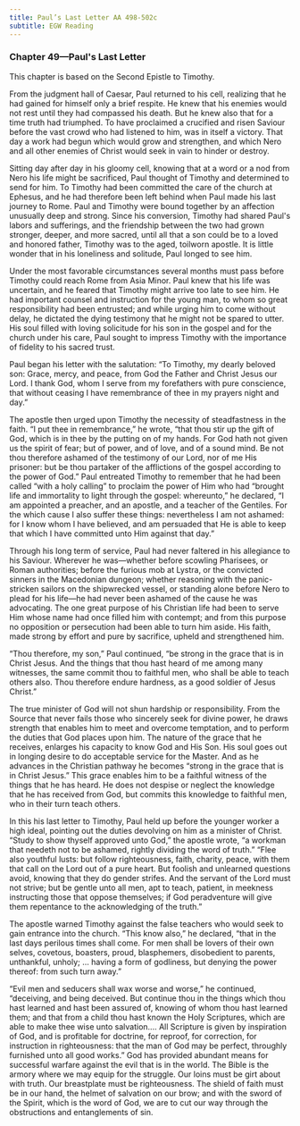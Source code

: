 ```yaml
---
title: Paul’s Last Letter AA 498-502c
subtitle: EGW Reading
---
```


### Chapter 49—Paul's Last Letter

This chapter is based on the Second Epistle to Timothy.

From the judgment hall of Caesar, Paul returned to his cell, realizing that he had gained for himself only a brief respite. He knew that his enemies would not rest until they had compassed his death. But he knew also that for a time truth had triumphed. To have proclaimed a crucified and risen Saviour before the vast crowd who had listened to him, was in itself a victory. That day a work had begun which would grow and strengthen, and which Nero and all other enemies of Christ would seek in vain to hinder or destroy.

Sitting day after day in his gloomy cell, knowing that at a word or a nod from Nero his life might be sacrificed, Paul thought of Timothy and determined to send for him. To Timothy had been committed the care of the church at Ephesus, and he had therefore been left behind when Paul made his last journey to Rome. Paul and Timothy were bound together by an affection unusually deep and strong. Since his conversion, Timothy had shared Paul's labors and sufferings, and the friendship between the two had grown stronger, deeper, and more sacred, until all that a son could be to a loved and honored father, Timothy was to the aged, toilworn apostle. It is little wonder that in his loneliness and solitude, Paul longed to see him.

Under the most favorable circumstances several months must pass before Timothy could reach Rome from Asia Minor. Paul knew that his life was uncertain, and he feared that Timothy might arrive too late to see him. He had important counsel and instruction for the young man, to whom so great responsibility had been entrusted; and while urging him to come without delay, he dictated the dying testimony that he might not be spared to utter. His soul filled with loving solicitude for his son in the gospel and for the church under his care, Paul sought to impress Timothy with the importance of fidelity to his sacred trust.

Paul began his letter with the salutation: “To Timothy, my dearly beloved son: Grace, mercy, and peace, from God the Father and Christ Jesus our Lord. I thank God, whom I serve from my forefathers with pure conscience, that without ceasing I have remembrance of thee in my prayers night and day.”

The apostle then urged upon Timothy the necessity of steadfastness in the faith. “I put thee in remembrance,” he wrote, “that thou stir up the gift of God, which is in thee by the putting on of my hands. For God hath not given us the spirit of fear; but of power, and of love, and of a sound mind. Be not thou therefore ashamed of the testimony of our Lord, nor of me His prisoner: but be thou partaker of the afflictions of the gospel according to the power of God.” Paul entreated Timothy to remember that he had been called “with a holy calling” to proclaim the power of Him who had “brought life and immortality to light through the gospel: whereunto,” he declared, “I am appointed a preacher, and an apostle, and a teacher of the Gentiles. For the which cause I also suffer these things: nevertheless I am not ashamed: for I know whom I have believed, and am persuaded that He is able to keep that which I have committed unto Him against that day.”

Through his long term of service, Paul had never faltered in his allegiance to his Saviour. Wherever he was—whether before scowling Pharisees, or Roman authorities; before the furious mob at Lystra, or the convicted sinners in the Macedonian dungeon; whether reasoning with the panic-stricken sailors on the shipwrecked vessel, or standing alone before Nero to plead for his life—he had never been ashamed of the cause he was advocating. The one great purpose of his Christian life had been to serve Him whose name had once filled him with contempt; and from this purpose no opposition or persecution had been able to turn him aside. His faith, made strong by effort and pure by sacrifice, upheld and strengthened him.

“Thou therefore, my son,” Paul continued, “be strong in the grace that is in Christ Jesus. And the things that thou hast heard of me among many witnesses, the same commit thou to faithful men, who shall be able to teach others also. Thou therefore endure hardness, as a good soldier of Jesus Christ.”

The true minister of God will not shun hardship or responsibility. From the Source that never fails those who sincerely seek for divine power, he draws strength that enables him to meet and overcome temptation, and to perform the duties that God places upon him. The nature of the grace that he receives, enlarges his capacity to know God and His Son. His soul goes out in longing desire to do acceptable service for the Master. And as he advances in the Christian pathway he becomes “strong in the grace that is in Christ Jesus.” This grace enables him to be a faithful witness of the things that he has heard. He does not despise or neglect the knowledge that he has received from God, but commits this knowledge to faithful men, who in their turn teach others.

In this his last letter to Timothy, Paul held up before the younger worker a high ideal, pointing out the duties devolving on him as a minister of Christ. “Study to show thyself approved unto God,” the apostle wrote, “a workman that needeth not to be ashamed, rightly dividing the word of truth.” “Flee also youthful lusts: but follow righteousness, faith, charity, peace, with them that call on the Lord out of a pure heart. But foolish and unlearned questions avoid, knowing that they do gender strifes. And the servant of the Lord must not strive; but be gentle unto all men, apt to teach, patient, in meekness instructing those that oppose themselves; if God peradventure will give them repentance to the acknowledging of the truth.”

The apostle warned Timothy against the false teachers who would seek to gain entrance into the church. “This know also,” he declared, “that in the last days perilous times shall come. For men shall be lovers of their own selves, covetous, boasters, proud, blasphemers, disobedient to parents, unthankful, unholy; ... having a form of godliness, but denying the power thereof: from such turn away.”

“Evil men and seducers shall wax worse and worse,” he continued, “deceiving, and being deceived. But continue thou in the things which thou hast learned and hast been assured of, knowing of whom thou hast learned them; and that from a child thou hast known the Holy Scriptures, which are able to make thee wise unto salvation.... All Scripture is given by inspiration of God, and is profitable for doctrine, for reproof, for correction, for instruction in righteousness: that the man of God may be perfect, throughly furnished unto all good works.” God has provided abundant means for successful warfare against the evil that is in the world. The Bible is the armory where we may equip for the struggle. Our loins must be girt about with truth. Our breastplate must be righteousness. The shield of faith must be in our hand, the helmet of salvation on our brow; and with the sword of the Spirit, which is the word of God, we are to cut our way through the obstructions and entanglements of sin.